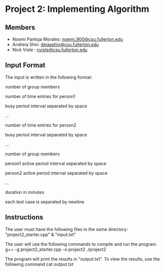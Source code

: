 # Project 2: Implementing Algorithm

## Members
- Noemi Pantoja Morales: noemi_900@csu.fullerton.edu
- Andreia Shin: deiaashin@csu.fullerton.edu
- Nick Viste : nviste@csu.fullerton.edu

## Input Format
The input is written in the following format:

number of group members 

number of time entries for person1

busy period interval separated by space

...

number of time entries for person2

busy period interval separated by space

...

number of group members

person1 active period interval separated by space

person2 active period interval separated by space

...

duration in minutes

each test case is separated by newline

## Instructions
The user must have the following files in the same directory: "project2_starter.cpp" & "input.txt"

The user will use the following commands to compile and run the program.
g++ -g project2_starter.cpp -o project2
./project2

The program will print the results in "output.txt". To view the results, use the following command
cat output.txt

